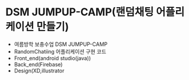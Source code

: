 # DSM JUMPUP-CAMP(랜덤채팅 어플리케이션 만들기)
- 여름방학 보충수업 DSM JUMPUP-CAMP
- RandomChatiing 어플리케이션 구현 코드
 - Front_end(android studio(java))
 - Back_end(Firebase)
 - Design(XD,illustrator

